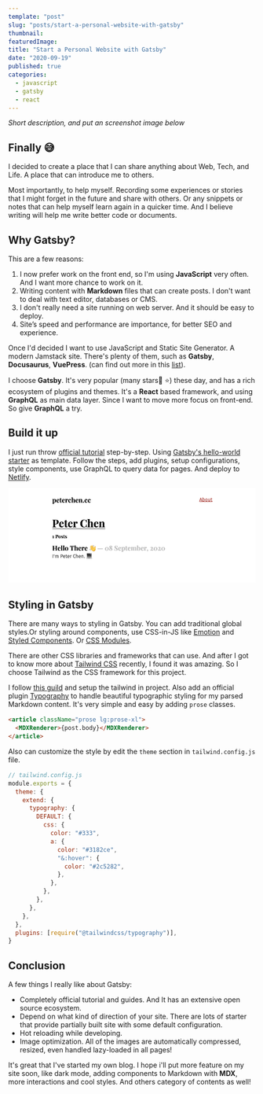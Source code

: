 ```yaml
---
template: "post"
slug: "posts/start-a-personal-website-with-gatsby"
thumbnail:
featuredImage:
title: "Start a Personal Website with Gatsby"
date: "2020-09-19"
published: true
categories:
  - javascript
  - gatsby
  - react
---
```


_Short description, and put an screenshot image below_

## Finally 😅

I decided to create a place that I can share anything about Web, Tech, and Life. A place that can introduce me to others.

Most importantly, to help myself. Recording some experiences or stories that I might forget in the future and share with others. Or any snippets or notes that can help myself learn again in a quicker time. And I believe writing will help me write better code or documents.

## Why Gatsby?

This are a few reasons:

1. I now prefer work on the front end, so I'm using **JavaScript** very often. And I want more chance to work on it.
2. Writing content with **Markdown** files that can create posts. I don't want to deal with text editor, databases or CMS.
3. I don't really need a site running on web server. And it should be easy to deploy.
4. Site’s speed and performance are importance, for better SEO and experience.

Once I'd decided I want to use JavaScript and Static Site Generator. A modern Jamstack site. There's plenty of them, such as **Gatsby**, **Docusaurus**, **VuePress**. (can find out more in this [list](https://jamstack.org/generators/)).

I choose **Gatsby**. It's very popular (many stars ⭐️) these day, and has a rich ecosystem of plugins and themes. It's a **React** based framework, and using **GraphQL** as main data layer. Since I want to move more focus on front-end. So give **GraphQL** a try.

## Build it up

I just run throw [official tutorial](https://www.gatsbyjs.com/tutorial/) step-by-step. Using [Gatsby's hello-world starter](https://github.com/gatsbyjs/gatsby-starter-hello-world) as template. Follow the steps, add plugins, setup configurations, style components, use GraphQL to query data for pages. And deploy to [Netlify](https://www.netlify.com/).

![tutorial](follow-tutorial.png)

## Styling in Gatsby

There are many ways to styling in Gatsby. You can add traditional global styles.Or styling around components, use CSS-in-JS like [Emotion](https://emotion.sh/) and [Styled Components](https://styled-components.com/). Or [CSS Modules](https://github.com/css-modules/css-modules).

There are other CSS libraries and frameworks that can use. And after I got to know more about [Tailwind CSS](https://tailwindcss.com/) recently, I found it was amazing. So I choose Tailwind as the CSS framework for this project.

I follow [this guild](https://www.gatsbyjs.com/docs/tailwind-css/) and setup the tailwind in project. Also add an official plugin [Typography](https://tailwindcss.com/docs/typography-plugin) to handle beautiful typographic styling for my parsed Markdown content. It's very simple and easy by adding `prose` classes.

```html
<article className="prose lg:prose-xl">
  <MDXRenderer>{post.body}</MDXRenderer>
</article>
```

Also can customize the style by edit the `theme` section in `tailwind.config.js` file.

```javascript
// tailwind.config.js
module.exports = {
  theme: {
    extend: {
      typography: {
        DEFAULT: {
          css: {
            color: "#333",
            a: {
              color: "#3182ce",
              "&:hover": {
                color: "#2c5282",
              },
            },
          },
        },
      },
    },
  },
  plugins: [require("@tailwindcss/typography")],
}
```

## Conclusion

A few things I really like about Gatsby:

- Completely official tutorial and guides. And It has an extensive open source ecosystem.
- Depend on what kind of direction of your site. There are lots of starter that provide partially built site with some default configuration.
- Hot reloading while developing.
- Image optimization. All of the images are automatically compressed, resized, even handled lazy-loaded in all pages!

It's great that I've started my own blog. I hope i'll put more feature on my site soon, like dark mode, adding components to Markdown with **MDX**, more interactions and cool styles. And others category of contents as well!
